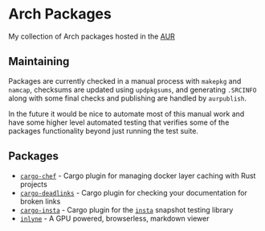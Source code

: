 # Arch Packages

My collection of Arch packages hosted in the [AUR](https://aur.archlinux.org)

## Maintaining

Packages are currently checked in a manual process with `makepkg` and `namcap`,
checksums are updated using `updpkgsums`, and generating `.SRCINFO` along with
some final checks and publishing are handled by `aurpublish`.

In the future it would be nice to automate most of this manual work and have
some higher level automated testing that verifies some of the packages
functionality beyond just running the test suite.

## Packages

- [`cargo-chef`](https://aur.archlinux.org/packages/cargo-chef) - Cargo plugin for managing docker layer caching with Rust projects
- [`cargo-deadlinks`](https://aur.archlinux.org/packages/cargo-deadlinks) - Cargo plugin for checking your documentation for broken links
- [`cargo-insta`](https://aur.archlinux.org/packages/cargo-insta) - Cargo plugin for the [`insta`](https://github.com/mitsuhiko/insta) snapshot testing library
- [`inlyne`](https::/aur.archlinux.org/packages/inlyne) - A GPU powered, browserless, markdown viewer
